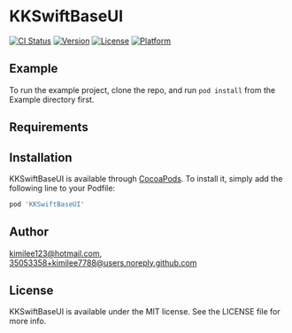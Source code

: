 # KKSwiftBaseUI

[![CI Status](https://img.shields.io/travis/kimilee123@hotmail.com/KKSwiftBaseUI.svg?style=flat)](https://travis-ci.org/kimilee123@hotmail.com/KKSwiftBaseUI)
[![Version](https://img.shields.io/cocoapods/v/KKSwiftBaseUI.svg?style=flat)](https://cocoapods.org/pods/KKSwiftBaseUI)
[![License](https://img.shields.io/cocoapods/l/KKSwiftBaseUI.svg?style=flat)](https://cocoapods.org/pods/KKSwiftBaseUI)
[![Platform](https://img.shields.io/cocoapods/p/KKSwiftBaseUI.svg?style=flat)](https://cocoapods.org/pods/KKSwiftBaseUI)

## Example

To run the example project, clone the repo, and run `pod install` from the Example directory first.

## Requirements

## Installation

KKSwiftBaseUI is available through [CocoaPods](https://cocoapods.org). To install
it, simply add the following line to your Podfile:

```ruby
pod 'KKSwiftBaseUI'
```

## Author

kimilee123@hotmail.com, 35053358+kimilee7788@users.noreply.github.com

## License

KKSwiftBaseUI is available under the MIT license. See the LICENSE file for more info.
